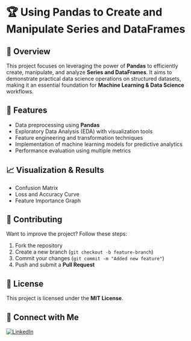 # 🏆 Using Pandas to Create and Manipulate Series and DataFrames  

## 📌 Overview  
This project focuses on leveraging the power of **Pandas** to efficiently create, manipulate, and analyze **Series and DataFrames**. It aims to demonstrate practical data science operations on structured datasets, making it an essential foundation for **Machine Learning & Data Science** workflows.  

## 🚀 Features  
- Data preprocessing using **Pandas**  
- Exploratory Data Analysis (EDA) with visualization tools  
- Feature engineering and transformation techniques  
- Implementation of machine learning models for predictive analytics  
- Performance evaluation using multiple metrics  


## 📈 Visualization & Results  
- Confusion Matrix  
- Loss and Accuracy Curve  
- Feature Importance Graph  

## 🤝 Contributing  
Want to improve the project? Follow these steps:  
1. Fork the repository  
2. Create a new branch (`git checkout -b feature-branch`)  
3. Commit your changes (`git commit -m "Added new feature"`)  
4. Push and submit a **Pull Request**  

## 📜 License  
This project is licensed under the **MIT License**.  

## 🔗 Connect with Me  
[![LinkedIn](https://img.shields.io/badge/LinkedIn-Profile-blue)](https://linkedin.com/in/aadilchavhan)  
